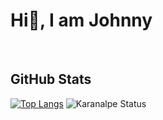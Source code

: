 <h1>Hi👋, I am Johnny</h1>
</br>
<h2>GitHub Stats</h2>

[![Top Langs](https://github-readme-stats.vercel.app/api/top-langs/?username=Johnny-DF26&langs_count=8)](https://github.com/anuraghazra/github-readme-stats)
![Karanalpe Status](https://github-readme-stats.vercel.app/api?username=karanalpe&show_icons=true)
